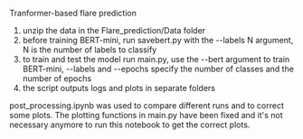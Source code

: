 Tranformer-based flare prediction

1) unzip the data in the Flare_prediction/Data folder
2) before training BERT-mini, run savebert.py with the --labels N argument, N is the number of labels to classify
3) to train and test the model run main.py, use the --bert argument to train BERT-mini, --labels  and --epochs specify the number of classes and the number of epochs
4) the script outputs logs and plots in separate folders

post_processing.ipynb was used to compare different runs and to correct some plots. The plotting functions in main.py have been fixed and it's not necessary anymore to run this notebook to get the correct plots. 
